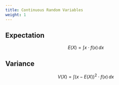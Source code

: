 ```yaml
---
title: Continuous Random Variables
weight: 1
---
```

## Expectation
$$E(X) = \int x \cdot f(x) \, dx$$

## Variance
$$V(X) = \int (x - E(X))^2 \cdot f(x) \, dx$$
